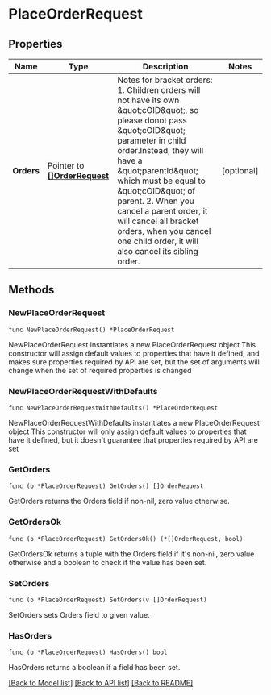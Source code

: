 # PlaceOrderRequest

## Properties

Name | Type | Description | Notes
------------ | ------------- | ------------- | -------------
**Orders** | Pointer to [**[]OrderRequest**](OrderRequest.md) | Notes for bracket orders: 1. Children orders will not have its own \&quot;cOID\&quot;, so please donot pass \&quot;cOID\&quot; parameter in child order.Instead, they will have a \&quot;parentId\&quot; which must be equal to \&quot;cOID\&quot; of parent. 2. When you cancel a parent order, it will cancel all bracket orders, when you cancel one child order, it will also cancel its sibling order.  | [optional] 

## Methods

### NewPlaceOrderRequest

`func NewPlaceOrderRequest() *PlaceOrderRequest`

NewPlaceOrderRequest instantiates a new PlaceOrderRequest object
This constructor will assign default values to properties that have it defined,
and makes sure properties required by API are set, but the set of arguments
will change when the set of required properties is changed

### NewPlaceOrderRequestWithDefaults

`func NewPlaceOrderRequestWithDefaults() *PlaceOrderRequest`

NewPlaceOrderRequestWithDefaults instantiates a new PlaceOrderRequest object
This constructor will only assign default values to properties that have it defined,
but it doesn't guarantee that properties required by API are set

### GetOrders

`func (o *PlaceOrderRequest) GetOrders() []OrderRequest`

GetOrders returns the Orders field if non-nil, zero value otherwise.

### GetOrdersOk

`func (o *PlaceOrderRequest) GetOrdersOk() (*[]OrderRequest, bool)`

GetOrdersOk returns a tuple with the Orders field if it's non-nil, zero value otherwise
and a boolean to check if the value has been set.

### SetOrders

`func (o *PlaceOrderRequest) SetOrders(v []OrderRequest)`

SetOrders sets Orders field to given value.

### HasOrders

`func (o *PlaceOrderRequest) HasOrders() bool`

HasOrders returns a boolean if a field has been set.


[[Back to Model list]](../README.md#documentation-for-models) [[Back to API list]](../README.md#documentation-for-api-endpoints) [[Back to README]](../README.md)


